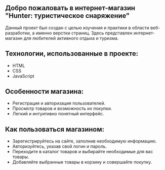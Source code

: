 Добро пожаловать в интернет-магазин "Hunter: туристическое снаряжение"
-----------------------------
Данный проект был создан с целью изучения и практики в области веб-разработки, а именно верстки страниц.
Здесь представлен интернет-магазин для любителей активного отдыха и туризма.

Технологии, использованные в проекте:
--------------
- HTML
- CSS
- JavaScript

Особенности магазина:
---------------------
- Регистрация и авторизация пользователей.
- Просмотр товаров и возможность их покупки.
- Легкий и интуитивно понятный интерфейс.
  
Как пользоваться магазином:
----------------------------
- Зарегистрируйтесь на сайте, заполнив необходимую информацию.
- Авторизуйтесь, указав свой логин и пароль.
- Переходите в каталог товаров и выбирайте необходимые для вас товары.
- Добавляйте выбранные товары в корзину и совершайте покупку.
